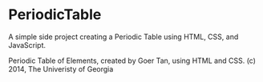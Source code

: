 PeriodicTable
=============

A simple side project creating a Periodic Table using HTML, CSS, and JavaScript.

Periodic Table of Elements, created by Goer Tan, using HTML and CSS.
(c) 2014, The Univeristy of Georgia
